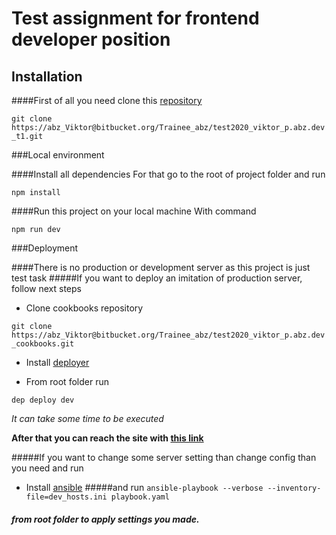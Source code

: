 # Test assignment for frontend developer position

## Installation  

####First of all you need clone this [repository](https://bitbucket.org/Trainee_abz/test2020_viktor_p.abz.dev_t1)

`git clone https://abz_Viktor@bitbucket.org/Trainee_abz/test2020_viktor_p.abz.dev_t1.git`

###Local environment

####Install all dependencies
For that go to the root of project folder and run

`npm install`

####Run this project on your local machine 
With command

`npm run dev`

###Deployment

####There is no production or development server as this project is just test task
#####If you want to deploy an imitation of production server, follow next steps

* Clone cookbooks repository

`git clone https://abz_Viktor@bitbucket.org/Trainee_abz/test2020_viktor_p.abz.dev_cookbooks.git`

* Install [deployer](https://deployer.org/docs/installation.html)

* From root folder run 

`dep deploy dev`

*It can take some time to be executed*

**After that you can reach the site with [this link](https://task3-test2020viktor-p.abzdev2.com/)**

#####If you want to change some server setting than change config than you need and run
* Install [ansible](https://docs.ansible.com/ansible/latest/installation_guide/intro_installation.html#) 
#####and run `ansible-playbook --verbose --inventory-file=dev_hosts.ini playbook.yaml` 
##### from root folder to apply settings you made. 